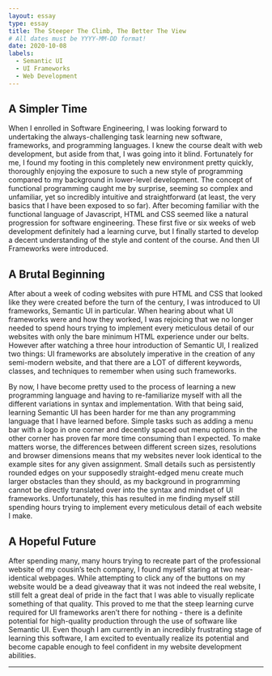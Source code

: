 ```yaml
---
layout: essay
type: essay
title: The Steeper The Climb, The Better The View
# All dates must be YYYY-MM-DD format!
date: 2020-10-08
labels:
  - Semantic UI
  - UI Frameworks
  - Web Development
---
```


## A Simpler Time
When I enrolled in Software Engineering, I was looking forward to undertaking the always-challenging task learning new software, frameworks, and programming languages.  I knew the course dealt with web development, but aside from that, I was going into it blind.  Fortunately for me, I found my footing in this completely new environment pretty quickly, thoroughly enjoying the exposure to such a new style of programming compared to my background in lower-level development.  The concept of functional programming caught me by surprise, seeming so complex and unfamiliar, yet so incredibly intuitive and straightforward (at least, the very basics that I have been exposed to so far).  After becoming familiar with the functional language of Javascript, HTML and CSS seemed like a natural progression for software engineering.  These first five or six weeks of web development definitely had a learning curve, but I finally started to develop a decent understanding of the style and content of the course.  And then UI Frameworks were introduced.

## A Brutal Beginning
After about a week of coding websites with pure HTML and CSS that looked like they were created before the turn of the century, I was introduced to UI frameworks, Semantic UI in particular.  When hearing about what UI frameworks were and how they worked, I was rejoicing that we no longer needed to spend hours trying to implement every meticulous detail of our websites with only the bare minimum HTML experience under our belts.  However after watching a three hour introduction of Semantic UI, I realized two things: UI frameworks are absolutely imperative in the creation of any semi-modern website, and that there are a LOT of different keywords, classes, and techniques to remember when using such frameworks.  

By now, I have become pretty used to the process of learning a new programming language and having to re-familiarize myself with all the different variations in syntax and implementation.  With that being said, learning Semantic UI has been harder for me than any programming language that I have learned before.  Simple tasks such as adding a menu bar with a logo in one corner and decently spaced out menu options in the other corner has proven far more time consuming than I expected.  To make matters worse, the differences between different screen sizes, resolutions and browser dimensions means that my websites never look identical to the example sites for any given assignment.  Small details such as persistently rounded edges on your supposedly straight-edged menu create much larger obstacles than they should, as my background in programming cannot be directly translated over into the syntax and mindset of UI frameworks.  Unfortunately, this has resulted in me finding myself still spending hours trying to implement every meticulous detail of each website I make.  

## A Hopeful Future
After spending many, many hours trying to recreate part of the professional website of my cousin’s tech company, I found myself staring at two near-identical webpages.  While attempting to click any of the buttons on my website would be a dead giveaway that it was not indeed the real website, I still felt a great deal of pride in the fact that I was able to visually replicate something of that quality.  This proved to me that the steep learning curve required for UI frameworks aren’t there for nothing - there is a definite potential for high-quality production through the use of software like Semantic UI.  Even though I am currently in an incredibly frustrating stage of learning this software, I am excited to eventually realize its potential and become capable enough to feel confident in my website development abilities.  

---
